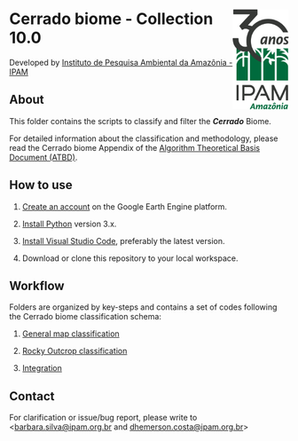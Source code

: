 <div>
    <img src='https://github.com/mapbiomas/brazil-cerrado/blob/main/lulc_30m_landsat/collection_60/2-general-map/www/logo-ipam_30anos.vertical.png?raw=true' height='180' width='auto' align='right'>
    <h1>Cerrado biome - Collection 10.0</h1>
</div>

Developed by [Instituto de Pesquisa Ambiental da Amazônia - IPAM](https://ipam.org.br/)<br>

## About
This folder contains the scripts to classify and filter the ***Cerrado*** Biome.

For detailed information about the classification and methodology, please read the Cerrado biome Appendix of the [Algorithm Theoretical Basis Document (ATBD)](https://mapbiomas.org/download-dos-atbds).

## How to use
1. [Create an account](https://signup.earthengine.google.com/) on the Google Earth Engine platform.

2. [Install Python](https://www.python.org/downloads/) version 3.x.
   
3. [Install Visual Studio Code](https://code.visualstudio.com/download), preferably the latest version.
    
4. Download or clone this repository to your local workspace.

## Workflow
Folders are organized by key-steps and contains a set of codes following the Cerrado biome classification schema:

1. [General map classification](https://github.com/mapbiomas/brazil-cerrado/tree/main/lulc_30m_landsat/collection_100/1-general-map)

2. [Rocky Outcrop classification](https://github.com/mapbiomas/brazil-cerrado/tree/main/lulc_30m_landsat/collection_100/2-rocky-outcrop)

3. [Integration](https://github.com/mapbiomas/brazil-cerrado/tree/main/lulc_30m_landsat/collection_100/3-integration)

## Contact
For clarification or issue/bug report, please write to <barbara.silva@ipam.org.br and dhemerson.costa@ipam.org.br>
